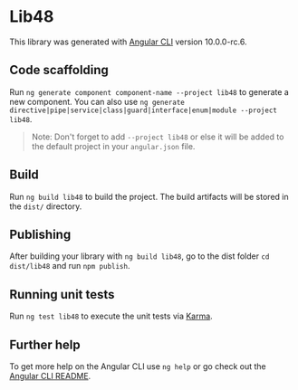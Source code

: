 # Lib48

This library was generated with [Angular CLI](https://github.com/angular/angular-cli) version 10.0.0-rc.6.

## Code scaffolding

Run `ng generate component component-name --project lib48` to generate a new component. You can also use `ng generate directive|pipe|service|class|guard|interface|enum|module --project lib48`.
> Note: Don't forget to add `--project lib48` or else it will be added to the default project in your `angular.json` file. 

## Build

Run `ng build lib48` to build the project. The build artifacts will be stored in the `dist/` directory.

## Publishing

After building your library with `ng build lib48`, go to the dist folder `cd dist/lib48` and run `npm publish`.

## Running unit tests

Run `ng test lib48` to execute the unit tests via [Karma](https://karma-runner.github.io).

## Further help

To get more help on the Angular CLI use `ng help` or go check out the [Angular CLI README](https://github.com/angular/angular-cli/blob/master/README.md).

